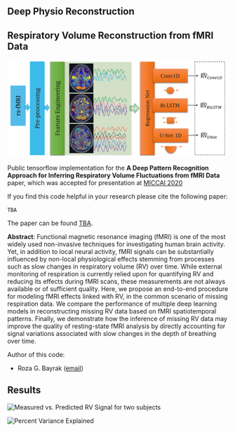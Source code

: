 ## Deep Physio Reconstruction

## Respiratory Volume Reconstruction from fMRI Data


![Method overview](figures/pipeline.png)

Public tensorflow implementation for the **A Deep Pattern Recognition Approach for Inferring
Respiratory Volume Fluctuations from fMRI Data** paper, which was accepted for presentation at [MICCAI 2020](https://www.miccai2020.org/en/)


If you find this code helpful in your research please cite the following paper:

```
TBA
```

The paper can be found [TBA]().

**Abstract**: Functional magnetic resonance imaging (fMRI) is one of the most
widely used non-invasive techniques for investigating human brain activity. Yet,
in addition to local neural activity, fMRI signals can be substantially influenced
by non-local physiological effects stemming from processes such as slow
changes in respiratory volume (RV) over time. While external monitoring of 
respiration is currently relied upon for quantifying RV and reducing its effects 
during fMRI scans, these measurements are not always available or of sufficient
quality. Here, we propose an end-to-end procedure for modeling fMRI effects
linked with RV, in the common scenario of missing respiration data. We compare
the performance of multiple deep learning models in reconstructing missing RV
data based on fMRI spatiotemporal patterns. Finally, we demonstrate how the
inference of missing RV data may improve the quality of resting-state fMRI 
analysis by directly accounting for signal variations associated with slow changes in
the depth of breathing over time.

Author of this code:
- Roza G. Bayrak ([email](mailto:roza.g.bayrak@vanderbilt.edu))

## Results

![Measured vs. Predicted RV Signal for two subjects ](figures/rv.png)

![Percent Variance Explained](figures/pvar.png)



